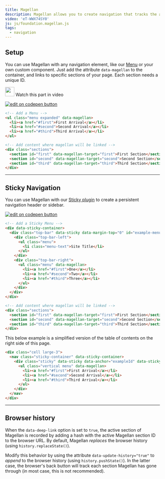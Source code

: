 ```yaml
---
title: Magellan
description: Magellan allows you to create navigation that tracks the active section of a page your user is in. Pair it with our Sticky plugin to create a fixed navigation element.
video: 'eT-WWX74SY0'
js: js/foundation.magellan.js
tags:
  - navigation
---
```


## Setup

You can use Magellan with any navigation element, like our [Menu](menu.html) or your own custom component. Just add the attribute `data-magellan` to the container, and links to specific sections of your page. Each section needs a unique ID.

<p>
  <a class="" data-open-video="0:42"><img src="{{root}}assets/img/icons/watch-video-icon.svg" class="video-icon" height="30" width="30" alt=""> Watch this part in video</a>
</p>

<div class="docs-codepen-container">
  <a class="codepen-logo-link" href="https://codepen.io/IamManchanda/pen/MmGEXo?editors=1000" target="_blank"><img src="{{root}}assets/img/logos/edit-in-browser.svg" class="" height="" width="" alt="edit on codepen button"></a>
</div>

```html
<!-- Add a Menu -->
<ul class="menu expanded" data-magellan>
  <li><a href="#first">First Arrival</a></li>
  <li><a href="#second">Second Arrival</a></li>
  <li><a href="#third">Third Arrival</a></li>
</ul>

<!-- Add content where magellan will be linked -->
<div class="sections">
  <section id="first" data-magellan-target="first">First Section</section>
  <section id="second" data-magellan-target="second">Second Section</section>
  <section id="third" data-magellan-target="third">Third Section</section>
</div>
```

---

## Sticky Navigation

You can use Magellan with our [Sticky plugin](sticky.html) to create a persistent navigation header or sidebar.

<div class="docs-codepen-container">
  <a class="codepen-logo-link" href="https://codepen.io/ZURBFoundation/pen/gWKLqV?editors=1100" target="_blank"><img src="{{root}}assets/img/logos/edit-in-browser.svg" class="" height="" width="" alt="edit on codepen button"></a>
</div>

```html 
<!-- Add a Sticky Menu -->
<div data-sticky-container>
  <div class="top-bar" data-sticky data-margin-top="0" id="example-menu">
    <div class="top-bar-left">
      <ul class="menu">
        <li class="menu-text">Site Title</li>
      </ul>
    </div>
    <div class="top-bar-right">
      <ul class="menu" data-magellan>
        <li><a href="#first">One</a></li>
        <li><a href="#second">Two</a></li>
        <li><a href="#third">Three</a></li>
      </ul>
    </div>
  </div>
</div>

<!-- Add content where magellan will be linked -->
<div class="sections">
  <section id="first" data-magellan-target="first">First Section</section>
  <section id="second" data-magellan-target="second">Second Section</section>
  <section id="third" data-magellan-target="third">Third Section</section>
</div>
```

This below example is a simplified version of the table of contents on the right side of this page.

```html
<div class="cell large-3">
  <nav class="sticky-container" data-sticky-container>
    <div class="sticky" data-sticky data-anchor="exampleId" data-sticky-on="large">
      <ul class="vertical menu" data-magellan>
        <li><a href="#first">First Arrival</a></li>
        <li><a href="#second">Second Arrival</a></li>
        <li><a href="#third">Third Arrival</a></li>
      </ul>
    </div>
  </nav>
</div>
```

---

## Browser history

When the `data-deep-link` option is set to `true`, the active section of Magellan is recorded by adding a hash with the active Magellan section ID to the browser URL. By default, Magellan *replaces* the browser history (using `history.replaceState()`).

Modify this behavior by using the attribute `data-update-history="true"` to *append* to the browser history (using `history.pushState()`). In the latter case, the browser's back button will track each section Magellan has gone through (in most case, this is not recommended).
